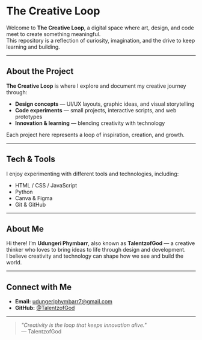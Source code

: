 # The Creative Loop

Welcome to **The Creative Loop**, a digital space where art, design, and code meet to create something meaningful.  
This repository is a reflection of curiosity, imagination, and the drive to keep learning and building.

---

##  About the Project
**The Creative Loop** is where I explore and document my creative journey through:
- **Design concepts** — UI/UX layouts, graphic ideas, and visual storytelling  
- **Code experiments** — small projects, interactive scripts, and web prototypes  
- **Innovation & learning** — blending creativity with technology

Each project here represents a loop of inspiration, creation, and growth.

---

## Tech & Tools
I enjoy experimenting with different tools and technologies, including:

- HTML / CSS / JavaScript  
- Python  
- Canva & Figma  
- Git & GitHub  

---

## About Me
Hi there! I’m **Udungeri Phymbarr**, also known as **TalentzofGod** — a creative thinker who loves to bring ideas to life through design and development.  
I believe creativity and technology can shape how we see and build the world.

---

## Connect with Me
- **Email:** [udungeriphymbarr7@gmail.com](mailto:udungeriphymbarr7@gmail.com)  
- **GitHub:** [@TalentzofGod](https://github.com/TalentzofGod)

---

> *"Creativity is the loop that keeps innovation alive."*  
> — TalentzofGod
